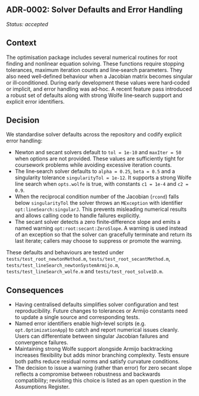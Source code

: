 ## ADR‑0002: Solver Defaults and Error Handling

*Status: accepted*

## Context

The optimisation package includes several numerical routines for root finding and nonlinear equation solving.  These functions require stopping tolerances, maximum iteration counts and line‑search parameters.  They also need well‑defined behaviour when a Jacobian matrix becomes singular or ill‑conditioned.  During early development these values were hard‑coded or implicit, and error handling was ad‑hoc.  A recent feature pass introduced a robust set of defaults along with strong Wolfe line‑search support and explicit error identifiers.

## Decision

We standardise solver defaults across the repository and codify explicit error handling:

* Newton and secant solvers default to `tol = 1e‑10` and `maxIter = 50` when options are not provided.  These values are sufficiently tight for coursework problems while avoiding excessive iteration counts.
* The line‑search solver defaults to `alpha = 0.25`, `beta = 0.5` and a singularity tolerance `singularityTol = 1e‑12`.  It supports a strong Wolfe line search when `opts.wolfe` is true, with constants `c1 = 1e‑4` and `c2 = 0.9`.
* When the reciprocal condition number of the Jacobian (`rcond`) falls below `singularityTol` the solver throws an `MException` with identifier `opt:lineSearch:singularJ`.  This prevents misleading numerical results and allows calling code to handle failures explicitly.
* The secant solver detects a zero finite‑difference slope and emits a named warning `opt:root:secant:ZeroSlope`.  A warning is used instead of an exception so that the solver can gracefully terminate and return its last iterate; callers may choose to suppress or promote the warning.

These defaults and behaviours are tested under `tests/test_root_newtonMethod.m`, `tests/test_root_secantMethod.m`, `tests/test_lineSearch_newtonSystemArmijo.m`, `tests/test_lineSearch_wolfe.m` and `tests/test_root_solve1D.m`.

## Consequences

* Having centralised defaults simplifies solver configuration and test reproducibility.  Future changes to tolerances or Armijo constants need to update a single source and corresponding tests.
* Named error identifiers enable high‑level scripts (e.g. `opt.OptimizationApp`) to catch and report numerical issues cleanly.  Users can differentiate between singular Jacobian failures and convergence failures.
* Maintaining strong Wolfe support alongside Armijo backtracking increases flexibility but adds minor branching complexity.  Tests ensure both paths reduce residual norms and satisfy curvature conditions.
* The decision to issue a warning (rather than error) for zero secant slope reflects a compromise between robustness and backwards compatibility; revisiting this choice is listed as an open question in the Assumptions Register.